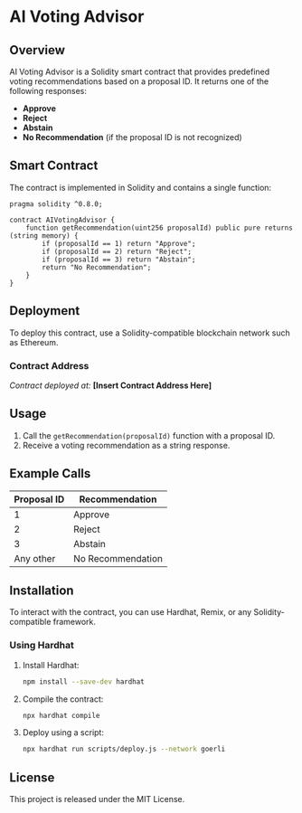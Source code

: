 # AI Voting Advisor

## Overview
AI Voting Advisor is a Solidity smart contract that provides predefined voting recommendations based on a proposal ID. It returns one of the following responses:

- **Approve**
- **Reject**
- **Abstain**
- **No Recommendation** (if the proposal ID is not recognized)

## Smart Contract
The contract is implemented in Solidity and contains a single function:

```solidity
pragma solidity ^0.8.0;

contract AIVotingAdvisor {
    function getRecommendation(uint256 proposalId) public pure returns (string memory) {
        if (proposalId == 1) return "Approve";
        if (proposalId == 2) return "Reject";
        if (proposalId == 3) return "Abstain";
        return "No Recommendation";
    }
}
```

## Deployment
To deploy this contract, use a Solidity-compatible blockchain network such as Ethereum.

### Contract Address
_Contract deployed at:_ **[Insert Contract Address Here]**

## Usage
1. Call the `getRecommendation(proposalId)` function with a proposal ID.
2. Receive a voting recommendation as a string response.

## Example Calls
| Proposal ID | Recommendation |
|------------|---------------|
| 1          | Approve       |
| 2          | Reject        |
| 3          | Abstain       |
| Any other  | No Recommendation |

## Installation
To interact with the contract, you can use Hardhat, Remix, or any Solidity-compatible framework.

### Using Hardhat
1. Install Hardhat:
   ```sh
   npm install --save-dev hardhat
   ```
2. Compile the contract:
   ```sh
   npx hardhat compile
   ```
3. Deploy using a script:
   ```sh
   npx hardhat run scripts/deploy.js --network goerli
   ```

## License
This project is released under the MIT License.

